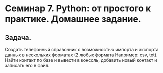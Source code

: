 # Семинар 7. Python: от простого к практике. Домашнее задание.

## Задача.
Создать телефонный справочник с возможностью импорта и экспорта данных в нескольких форматах (2 любых формата Например: csv, txt).  
Найти контакт по базе и вывести в консоль, добавить новый контакт и записать его в файл.
